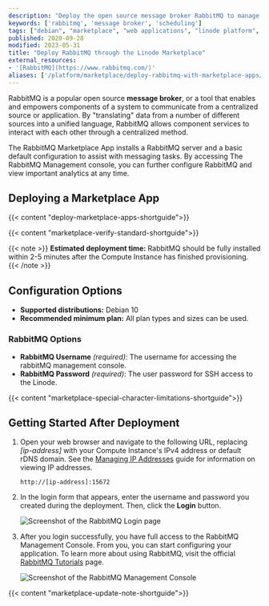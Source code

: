 ```yaml
---
description: "Deploy the open source message broker RabbitMQ to manage sending and receiving data using Marketplace Apps."
keywords: ['rabbitmq', 'message broker', 'scheduling']
tags: ["debian", "marketplace", "web applications", "linode platform", "cloud manager"]
published: 2020-09-28
modified: 2023-05-31
title: "Deploy RabbitMQ through the Linode Marketplace"
external_resources:
- '[RabbitMQ](https://www.rabbitmq.com/)'
aliases: ['/platform/marketplace/deploy-rabbitmq-with-marketplace-apps/', '/platform/marketplace/deploy-rabbitmq-with-one-click-apps/','/guides/deploy-rabbitmq-with-one-click-apps/','/guides/deploy-rabbitmq-server-with-marketplace-apps/','/guides/deploy-rabbitmq-with-marketplace-apps/','/guides/rabbitmq-marketplace-app/']
---
```


RabbitMQ is a popular open source **message broker**, or a tool that enables and empowers components of a system to communicate from a centralized source or application. By "translating" data from a number of different sources into a unified language, RabbitMQ allows component services to interact with each other through a centralized method.

The RabbitMQ Marketplace App installs a RabbitMQ server and a basic default configuration to assist with messaging tasks. By accessing The RabbitMQ Management console, you can further configure RabbitMQ and view important analytics at any time.

## Deploying a Marketplace App

{{< content "deploy-marketplace-apps-shortguide">}}

{{< content "marketplace-verify-standard-shortguide">}}

{{< note >}}
**Estimated deployment time:** RabbitMQ should be fully installed within 2-5 minutes after the Compute Instance has finished provisioning.
{{< /note >}}

## Configuration Options

- **Supported distributions:** Debian 10
- **Recommended minimum plan:** All plan types and sizes can be used.

### RabbitMQ Options

- **RabbitMQ Username** *(required)*: The username for accessing the rabbitMQ management console.
- **RabbitMQ Password** *(required)*: The user password for SSH access to the Linode.

{{< content "marketplace-special-character-limitations-shortguide">}}

## Getting Started After Deployment

1.  Open your web browser and navigate to the following URL, replacing *[ip-address]* with your Compute Instance's IPv4 address or default rDNS domain. See the [Managing IP Addresses](/docs/products/compute/compute-instances/guides/manage-ip-addresses/) guide for information on viewing IP addresses.

    ```command
    http://[ip-address]:15672
    ```

1.  In the login form that appears, enter the username and password you created during the deployment. Then, click the **Login** button.

    ![Screenshot of the RabbitMQ Login page](rabbitmq-login.png)

1.  After you login successfully, you have full access to the RabbitMQ Management Console. From you, you can start configuring your application. To learn more about using RabbitMQ, visit the official [RabbitMQ Tutorials](https://www.rabbitmq.com/getstarted.html) page.

    ![Screenshot of the RabbitMQ Management Console](rabbitmq-dashboard.png)

{{< content "marketplace-update-note-shortguide">}}